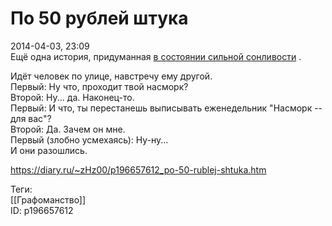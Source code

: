 По 50 рублей штука
===================

   
 2014-04-03, 23:09   
  Ещё одна история, придуманная  [в состоянии сильной сонливости](Новая%20Красная%20Шапочка)  .   
   
 Идёт человек по улице, навстречу ему другой.   
 Первый: Ну что, проходит твой насморк?   
 Второй: Ну... да. Наконец-то.   
 Первый: И что, ты перестанешь выписывать еженедельник "Насморк -- для вас"?   
 Второй: Да. Зачем он мне.   
 Первый (злобно усмехаясь): Ну-ну...   
 И они разошлись.   
    
 <https://diary.ru/~zHz00/p196657612_po-50-rublej-shtuka.htm>   
   
 Теги:   
 [[Графоманство]]   
 ID: p196657612